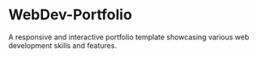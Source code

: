 # WebDev-Portfolio
A responsive and interactive portfolio template showcasing various web development skills and features.
